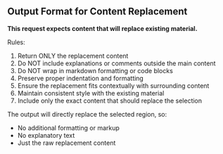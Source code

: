 ## Output Format for Content Replacement

**This request expects content that will replace existing material.**

Rules:
1. Return ONLY the replacement content
2. Do NOT include explanations or comments outside the main content
3. Do NOT wrap in markdown formatting or code blocks
4. Preserve proper indentation and formatting
5. Ensure the replacement fits contextually with surrounding content
6. Maintain consistent style with the existing material
7. Include only the exact content that should replace the selection

The output will directly replace the selected region, so:
- No additional formatting or markup
- No explanatory text
- Just the raw replacement content
